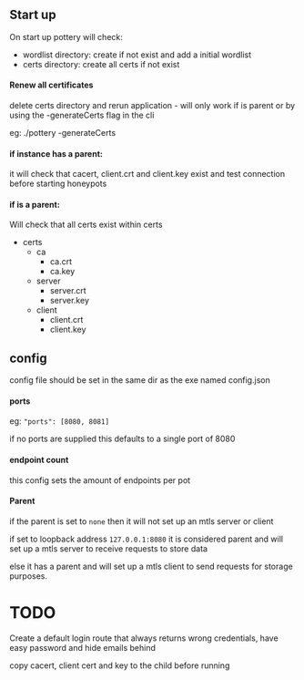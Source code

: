 ## Start up

On start up pottery will check:
- wordlist directory: create if not exist and add a initial wordlist
- certs directory: create all certs if not exist

#### Renew all certificates
delete certs directory and rerun application - will only work if is parent or by using the -generateCerts flag in the cli

eg: ./pottery -generateCerts

#### if instance has a parent:  
it will check that cacert, client.crt and client.key exist and test connection before starting honeypots

#### if is a parent:
Will check that all certs exist within certs
- certs
    - ca
        - ca.crt
        - ca.key
    - server
        - server.crt
        - server.key
    - client
        - client.crt
        - client.key


## config

config file should be set in the same dir as the exe
named config.json

#### ports

eg:
`"ports": [8080, 8081]`

if no ports are supplied this defaults to a single port of 8080

#### endpoint count

this config sets the amount of endpoints per pot

#### Parent

if the parent is set to `none` then it will not set up an mtls server or client

if set to loopback address `127.0.0.1:8080` it is considered parent and will set up a mtls server to receive requests to store data

else it has a parent and will set up a mtls client to send requests for storage purposes.


# TODO

Create a default login route that always returns wrong credentials, have easy password and hide emails behind

copy cacert, client cert and key to the child before running